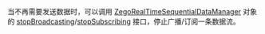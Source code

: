 当不再需要发送数据时，可以调用 [ZegoRealTimeSequentialDataManager](@-ZegoRealTimeSequentialDataManager) 对象的 [stopBroadcasting](@stopBroadcasting)/[stopSubscribing](@stopSubscribing) 接口，停止广播/订阅一条数据流。

